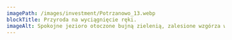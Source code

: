 ```yaml
---
imagePath: /images/investment/Potrzanowo_13.webp
blockTitle: Przyroda na wyciągnięcie ręki.
imageAlt: Spokojne jezioro otoczone bujną zielenią, zalesione wzgórza w tle. Na wodzie widoczna jest mała łódka z dwoma osobami, które płyną po jeziorze. Na pierwszym planie, po obu stronach kadru, znajdują się wysokie drzewa, które częściowo zasłaniają widok na jezioro.
---
```

